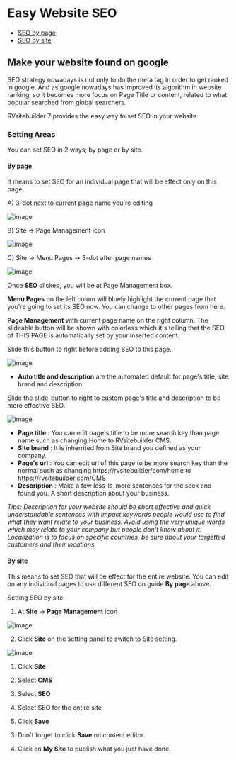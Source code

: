# Easy Website SEO

  - [SEO by page](#seobypage)
  - [SEO by site](#seobysite)

## Make your website found on google


SEO strategy nowadays is not only to do the meta tag in order to get ranked in google. And as google nowadays has improved its algorithm in website ranking, so it becomes more focus on Page Title or content, related to what popular searched from global searchers.

RVsitebuilder 7 provides the easy way to set SEO in your website.


### Setting Areas
You can set SEO in 2 ways; by page or by site.



<a name="seobypage"></a>
#### By page

It means to set SEO for an individual page that will be effect only on this page.

A) 3-dot next to current page name you're editing

![image](images/seo1.png)


B) Site -> Page Management icon

![image](images/visibility2.png)


C) Site -> Menu Pages -> 3-dot after page names

![image](images/seo2.png)


Once **SEO** clicked, you will be at Page Management box.

**Menu Pages** on the left colum will bluely highlight the current page that you're going to set its SEO now. You can change to other pages from here.

**Page Management** with current page name on the right column. The slideable button will be shown with colorless which it's telling that the SEO of THIS PAGE is automatically set by your inserted content. 

Slide this button to right before adding SEO to this page.

![image](images/seo3.png)


- **Auto title and description** are the automated default for page's title, site brand and description.

Slide the slide-button to right to custom page's title and description to be more effective SEO.

![image](images/seo4.png)

- **Page title** : You can edit page's title to be more search key than page name such as changing Home to RVsitebuilder CMS.
- **Site brand** : It is inherrited from Site brand you defined as your company.
- **Page's url** : You can edit url of this page to be more search key than the normal such as changing https://rvsitebuilder/com/home to https://rvsitebuilder.com/CMS
- **Description** : Make a few less-is-more sentences for the seek and found you. A short description about your business.


*Tips: Description for your website should be short effective and quick understandable sentences with impact keywords people would use to find what they want relate to your business. Avoid using the very unique words which may relate to your company but people don't know about it. Localization is to focus on specific countries, be sure about your targetted customers and their locations.*



<a name="seobysite"></a>
#### By site

This means to set SEO that will be effect for the entire website. You can edit on any individual pages to use different SEO on guide **By page** above.

Setting SEO by site

1. At **Site** -> **Page Management** icon

![image](images/visibility2.png)


2. Click **Site** on the setting panel to switch to Site setting.

![image](images/seoimage1.png)

1) Click **Site**

2) Select **CMS**

3) Select **SEO**

4) Select SEO for the entire site

5) Click **Save**


3. Don't forget to click **Save** on content editor.


4. Click on **My Site** to publish what you just have done.


